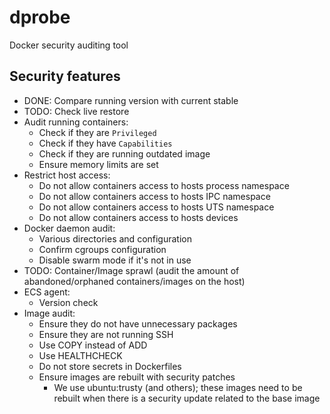 # dprobe
Docker security auditing tool

## Security features
- DONE: Compare running version with current stable
- TODO: Check live restore
- Audit running containers:
    - Check if they are `Privileged`
    - Check if they have `Capabilities`
    - Check if they are running outdated image
    - Ensure memory limits are set
- Restrict host access:
    - Do not allow containers access to hosts process namespace
    - Do not allow containers access to hosts IPC namespace
    - Do not allow containers access to hosts UTS namespace
    - Do not allow containers access to hosts devices
- Docker daemon audit:
    - Various directories and configuration
    - Confirm cgroups configuration
    - Disable swarm mode if it's not in use
- TODO: Container/Image sprawl (audit the amount of abandoned/orphaned containers/images on the host)
- ECS agent:
    - Version check
- Image audit:
    - Ensure they do not have unnecessary packages
    - Ensure they are not running SSH
    - Use COPY instead of ADD
    - Use HEALTHCHECK
    - Do not store secrets in Dockerfiles
    - Ensure images are rebuilt with security patches
        - We use ubuntu:trusty (and others); these images need to be rebuilt when there is a security update related to the base image
